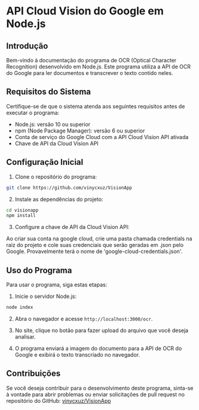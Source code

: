 
# API Cloud Vision do Google em Node.js

## Introdução

Bem-vindo à documentação do programa de OCR (Optical Character Recognition) desenvolvido em Node.js. Este programa utiliza a API de OCR do Google para ler documentos e transcrever o texto contido neles.

## Requisitos do Sistema

Certifique-se de que o sistema atenda aos seguintes requisitos antes de executar o programa:

- Node.js: versão 10 ou superior
- npm (Node Package Manager): versão 6 ou superior
- Conta de serviço do Google Cloud com a API Cloud Vision API ativada
- Chave de API da Cloud Vision API

## Configuração Inicial

1. Clone o repositório do programa:

```bash
git clone https://github.com/vinycxuz/VisionApp
```

2. Instale as dependências do projeto:

```bash
cd visionapp
npm install
```

3. Configure a chave de API da Cloud Vision API:

Ao criar sua conta na google cloud, crie uma pasta chamada credentials na raiz do projeto e cole suas credenciais que serão geradas em .json pelo Google. Provavelmente terá o nome de 'google-cloud-credentials.json'.

## Uso do Programa

Para usar o programa, siga estas etapas:

1. Inicie o servidor Node.js:

```bash
node index
```

2. Abra o navegador e acesse `http://localhost:3000/ocr`.

3. No site, clique no botão para fazer upload do arquivo que você deseja analisar.

4. O programa enviará a imagem do documento para a API de OCR do Google e exibirá o texto transcriado no navegador.

## Contribuições

Se você deseja contribuir para o desenvolvimento deste programa, sinta-se à vontade para abrir problemas ou enviar solicitações de pull request no repositório do GitHub: [vinycxuz/VisionApp](https://github.com/vinycxuz/VisionApp)

